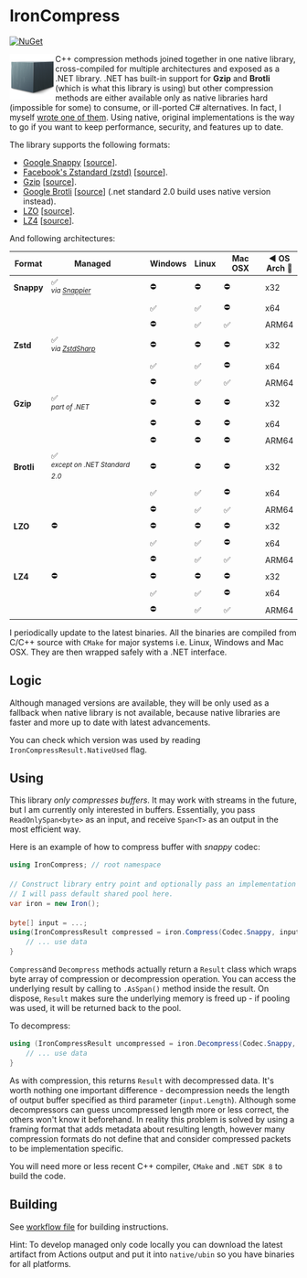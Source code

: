 # IronCompress

 [![NuGet](https://img.shields.io/nuget/v/IronCompress.svg)](https://www.nuget.org/packages/IronCompress)

<img src="icon.png" width=80 height=80 align="left"/> C++ compression methods joined together in one native library, cross-compiled for multiple architectures and exposed as a .NET library. .NET has built-in support for **Gzip** and **Brotli** (which is what this library is using) but other compression methods are either available only as native libraries hard (impossible for some) to consume, or ill-ported C# alternatives. In fact, I myself [wrote one of them](https://www.aloneguid.uk/projects/ironsnappy/). Using native, original implementations is the way to go if you want to keep performance, security, and features up to date.

The library supports the following formats:

- [Google Snappy](http://google.github.io/snappy/) [[source](https://github.com/google/snappy)].
- [Facebook's Zstandard (zstd)](https://facebook.github.io/zstd/) [[source](https://github.com/facebook/zstd)].
- [Gzip](https://www.gnu.org/software/gzip/) [[source](https://docs.microsoft.com/en-us/dotnet/api/system.io.compression.gzipstream?view=net-6.0)].
- [Google Brotli](https://github.com/google/brotli) [[source](https://docs.microsoft.com/en-us/dotnet/api/system.io.compression.brotlistream?view=net-6.0)] (.net standard 2.0 build uses native version instead).
- [LZO](http://www.oberhumer.com/opensource/lzo/) [[source](https://github.com/nemequ/lzo)].
- [LZ4](https://lz4.github.io/lz4/) [[source](https://github.com/lz4/lz4)].

And following architectures:

| Format     | Managed                                                      |      | Windows | Linux | Mac OSX | ◀️ OS<br />Arch 🔽 |
| ---------- | ------------------------------------------------------------ | ---- | ------- | ----- | ------- | ---------------- |
| **Snappy** | ✅<br />*<sup>via [Snappier](https://github.com/brantburnett/Snappier) </sup>* |      | ⛔       | ⛔     | ⛔       | x32              |
|            |                                                              |      | ✅       | ✅     | ⛔       | x64              |
|            |                                                              |      | ⛔       | ✅     | ✅       | ARM64            |
| **Zstd**   | ✅<br />*<sup>via [ZstdSharp](https://github.com/oleg-st/ZstdSharp)</sup>* |      | ⛔       | ⛔     | ⛔       | x32              |
|            |                                                              |      | ✅       | ✅     | ⛔       | x64              |
|            |                                                              |      | ⛔       | ✅     | ✅       | ARM64            |
| **Gzip**   | ✅<br /><sup>*part of .NET*</sup>                             |      | ⛔       | ⛔     | ⛔       | x32              |
|            |                                                              |      | ⛔       | ⛔     | ⛔       | x64              |
|            |                                                              |      | ⛔       | ⛔     | ⛔       | ARM64            |
| **Brotli** | ✅<br /><sup>*except on .NET Standard 2.0*</sup>              |      | ⛔       | ⛔     | ⛔       | x32              |
|            |                                                              |      | ✅       | ✅     | ⛔       | x64              |
|            |                                                              |      | ⛔       | ✅     | ✅       | ARM64            |
| **LZO**    | ⛔                                                            |      | ⛔       | ⛔     | ⛔       | x32              |
|            |                                                              |      | ✅       | ✅     | ⛔       | x64              |
|            |                                                              |      | ⛔       | ✅     | ✅       | ARM64            |
| **LZ4**    | ⛔                                                            |      | ⛔       | ⛔     | ⛔       | x32              |
|            |                                                              |      | ✅       | ✅     | ⛔       | x64              |
|            |                                                              |      | ⛔       | ✅     | ✅       | ARM64            |

I periodically update to the latest binaries. All the binaries are compiled from C/C++ source with `CMake` for major systems i.e. Linux, Windows and Mac OSX. They are then wrapped safely with a .NET interface.

## Logic

Although managed versions are available, they will be only used as a fallback when native library is not available, because native libraries are faster and more up to date with latest advancements.

You can check which version was used by reading `IronCompressResult.NativeUsed` flag.

## Using

This library *only compresses buffers*. It may work with streams in the future, but I am currently only interested in buffers. Essentially, you pass `ReadOnlySpan<byte>` as an input, and receive `Span<T>` as an output in the most efficient way.

Here is an example of how to compress buffer with *snappy* codec:

```csharp
using IronCompress;	// root namespace

// Construct library entry point and optionally pass an implementation of ArrayPool.
// I will pass default shared pool here.
var iron = new Iron();

byte[] input = ...;
using(IronCompressResult compressed = iron.Compress(Codec.Snappy, input.AsSpan())) {
    // ... use data
}
```

`Compress`and `Decompress` methods actually return a `Result` class which wraps byte array of compression or decompression operation. You can access the underlying result by calling to `.AsSpan()` method inside the result. On dispose, `Result` makes sure the underlying memory is freed up - if pooling was used, it will be returned back to the pool.

To decompress:

```csharp
using (IronCompressResult uncompressed = iron.Decompress(Codec.Snappy, compressed, input.Length)) {
	// ... use data
}
```

As with compression, this returns `Result` with decompressed data. It's worth nothing one important difference - decompression needs the length of output buffer specified as third parameter (`input.Length`). Although some decompressors can guess uncompressed length more or less correct, the others won't know it beforehand. In reality this problem is solved by using a framing format that adds metadata about resulting length, however many compression formats do not define that and consider compressed packets to be implementation specific.

You will need more or less recent C++ compiler, `CMake` and `.NET SDK 8` to build the code.


## Building

See [workflow file](../.github/workflows/ci.yml) for building instructions.

Hint: To develop managed only code locally you can download the latest artifact from Actions output and put it into `native/ubin` so you have binaries for all platforms.

